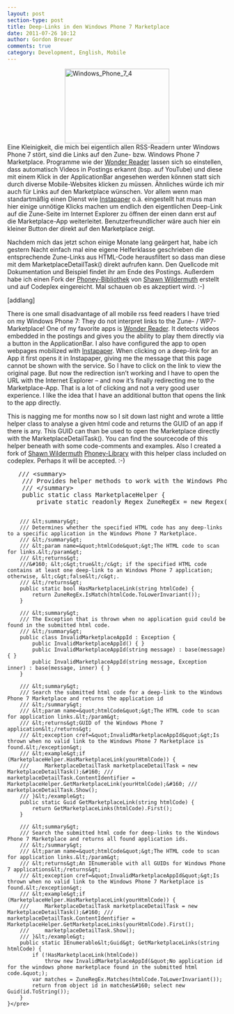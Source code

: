 ```yaml
---
layout: post
section-type: post
title: Deep-Links in den Windows Phone 7 Marketplace
date: 2011-07-26 10:12
author: Gordon Breuer
comments: true
category: Development, English, Mobile
---
```

<p><img style="background-image: none; border-bottom: 0px; border-left: 0px; margin: 0px auto; padding-left: 0px; padding-right: 0px; display: block; float: none; border-top: 0px; border-right: 0px; padding-top: 0px" title="Windows_Phone_7_4" border="0" alt="Windows_Phone_7_4" src="http://anheledirwp.blob.core.windows.net/wordpress/2011/07/Windows_Phone_7_4.jpg" width="240" height="171" />Eine Kleinigkeit, die mich bei eigentlich allen RSS-Readern unter Windows Phone 7 stört, sind die Links auf den Zune- bzw. Windows Phone 7 Marketplace. Programme wie der <a href="http://www.windowsphonegeek.com/AppHub/Application/c9ccc9fc-8ce7-df11-9524-00237de2dca0">Wonder Reader</a> lassen sich so einstellen, dass automatisch Videos in Postings erkannt (bsp. auf YouTube) und diese mit einem Klick in der ApplicationBar angesehen werden können statt sich durch diverse Mobile-Websites klicken zu müssen. Ähnliches würde ich mir auch für Links auf den Marketplace wünschen. Vor allem wenn man standartmäßig einen Dienst wie <a href="http://www.instapaper.com/">Instapaper</a> o.ä. eingestellt hat muss man hier einige unnötige Klicks machen um endlich den eigentlichen Deep-Link auf die Zune-Seite im Internet Explorer zu öffnen der einen dann erst auf die Marketplace-App weiterleitet. Benutzerfreundlicher wäre auch hier ein kleiner Button der direkt auf den Marketplace zeigt.</p>  <p>Nachdem mich das jetzt schon einige Monate lang geärgert hat, habe ich gestern Nacht einfach mal eine eigene Helferklasse geschrieben die entsprechende Zune-Links aus HTML-Code herausfiltert so dass man diese mit dem MarketplaceDetailTask() direkt aufrufen kann. Den Quellcode mit Dokumentation und Beispiel findet ihr am Ende des Postings. Außerdem habe ich einen Fork der <a href="http://phoney.codeplex.com/">Phoney-Bibliothek</a> von <a href="http://wildermuth.com/">Shawn Wildermuth</a> erstellt und auf Codeplex eingereicht. Mal schauen ob es akzeptiert wird. :-)</p>
                  [addlang]   <p>There is one small disadvantage of all mobile rss feed readers I have tried on my Windows Phone 7: They do not interpret links to the Zune- / WP7-Marketplace! One of my favorite apps is <a href="http://www.windowsphonegeek.com/AppHub/Application/c9ccc9fc-8ce7-df11-9524-00237de2dca0">Wonder Reader</a>. It detects videos embedded in the postings and gives you the ability to play them directly via a button in the ApplicationBar. I also have configured the app to open webpages mobilized with <a href="http://www.instapaper.com/">Instapaper</a>. When clicking on a deep-link for an App it first opens it in Instapaper, giving me the message that this page cannot be shown with the service. So I have to click on the link to view the original page. But now the redirection isn’t working and I have to open the URL with the Internet Explorer – and now it’s finally redirecting me to the Marketplace-App. That is a lot of clicking and not a very good user experience. I like the idea that I have an additional button that opens the link to the app directly.</p>  <p>This is nagging me for months now so I sit down last night and wrote a little helper class to analyse a given html code and returns the GUID of an app if there is any. This GUID can than be used to open the Marketplace directly with the MarketplaceDetailTask(). You can find the sourcecode of this helper beneath with some code-comments and examples. Also I created a fork of <a href="http://wildermuth.com/">Shawn Wildermuth</a> <a href="http://phoney.codeplex.com/">Phoney-Library</a> with this helper class included on codeplex. Perhaps it will be accepted. :-)</p>  <pre class="brush:csharp;">	/// &lt;summary&gt;
	/// Provides helper methods to work with the Windows Phone 7 Marketplace
	/// &lt;/summary&gt;
	public static class MarketplaceHelper {
		private static readonly Regex ZuneRegEx = new Regex(@&quot;(?:microsoft.com/windowsphone/|zune://navigate/|windowsphone.com/s|redirect.zune.net/redirect/preferences/askclient|social.zune.net/external/launchzuneprotocol).*(?:appid=|phoneapp%26id%3d)(?&lt;guid&gt;[a-z0-9]{8}-[a-z0-9]{4}-[a-z0-9]{4}-[a-z0-9]{4}-[a-z0-9]{12})&quot;);
 
		/// &lt;summary&gt;
		/// Determines whether the specified HTML code has any deep-links to a specific application in the Windows Phone 7 Marketplace.
		/// &lt;/summary&gt;
		/// &lt;param name=&quot;htmlCode&quot;&gt;The HTML code to scan for links.&lt;/param&gt;
		/// &lt;returns&gt;
		///&#160; &lt;c&gt;true&lt;/c&gt; if the specified HTML code contains at least one deep-link to an Windows Phone 7 application; otherwise, &lt;c&gt;false&lt;/c&gt;.
		/// &lt;/returns&gt;
		public static bool HasMarketplaceLink(string htmlCode) {
			return ZuneRegEx.IsMatch(htmlCode.ToLowerInvariant());
		}
 
		/// &lt;summary&gt;
		/// The Exception that is thrown when no application guid could be found in the submitted html code.
		/// &lt;/summary&gt;
		public class InvalidMarketplaceAppId : Exception {
			public InvalidMarketplaceAppId() { }
			public InvalidMarketplaceAppId(string message) : base(message) { }
			public InvalidMarketplaceAppId(string message, Exception inner) : base(message, inner) { }
		}
 
		/// &lt;summary&gt;
		/// Search the submitted html code for a deep-link to the Windows Phone 7 Marketplace and returns the application id
		/// &lt;/summary&gt;
		/// &lt;param name=&quot;htmlCode&quot;&gt;The HTML code to scan for application links.&lt;/param&gt;
		/// &lt;returns&gt;GUID of the Windows Phone 7 application&lt;/returns&gt;
		/// &lt;exception cref=&quot;InvalidMarketplaceAppId&quot;&gt;Is thrown when no valid link to the Windows Phone 7 Marketplace is found.&lt;/exception&gt;
		/// &lt;example&gt;if (MarketplaceHelper.HasMarketplaceLink(yourHtmlCode)) {
		///		MarketplaceDetailTask marketplaceDetailTask = new MarketplaceDetailTask();&#160; ///		marketplaceDetailTask.ContentIdentifier = MarketplaceHelper.GetMarketplaceLink(yourHtmlCode);&#160; ///		marketplaceDetailTask.Show();
		/// }&lt;/example&gt;
		public static Guid GetMarketplaceLink(string htmlCode) {
			return GetMarketplaceLinks(htmlCode).First();
		}
 
		/// &lt;summary&gt;
		/// Search the submitted html code for deep-links to the Windows Phone 7 Marketplace and returns all found application ids.
		/// &lt;/summary&gt;
		/// &lt;param name=&quot;htmlCode&quot;&gt;The HTML code to scan for application links.&lt;/param&gt;
		/// &lt;returns&gt;An IEnumerable with all GUIDs for Windows Phone 7 applications&lt;/returns&gt;
		/// &lt;exception cref=&quot;InvalidMarketplaceAppId&quot;&gt;Is thrown when no valid link to the Windows Phone 7 Marketplace is found.&lt;/exception&gt;
		/// &lt;example&gt;if (MarketplaceHelper.HasMarketplaceLink(yourHtmlCode)) {
		///		MarketplaceDetailTask marketplaceDetailTask = new MarketplaceDetailTask();&#160; ///		marketplaceDetailTask.ContentIdentifier = MarketplaceHelper.GetMarketplaceLinks(yourHtmlCode).First();
		///		marketplaceDetailTask.Show();
		/// }&lt;/example&gt;
		public static IEnumerable&lt;Guid&gt; GetMarketplaceLinks(string htmlCode) {
			if (!HasMarketplaceLink(htmlCode))
				throw new InvalidMarketplaceAppId(&quot;No application id for the windows phone marketplace found in the submitted html code.&quot;);
			var matches = ZuneRegEx.Matches(htmlCode.ToLowerInvariant());
			return from object id in matches&#160; select new Guid(id.ToString());
		}
	}</pre>
